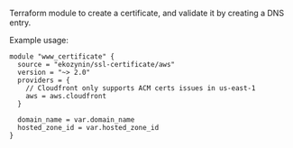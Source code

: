 Terraform module to create a certificate, and validate it by creating a DNS entry.

Example usage:

```hcl
module "www_certificate" {
  source = "ekozynin/ssl-certificate/aws"
  version = "~> 2.0"
  providers = {
    // Cloudfront only supports ACM certs issues in us-east-1
    aws = aws.cloudfront
  }

  domain_name = var.domain_name
  hosted_zone_id = var.hosted_zone_id
}
```
